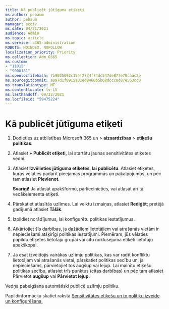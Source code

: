 ```yaml
---
title: Kā publicēt jūtīguma etiķeti
ms.author: pebaum
author: pebaum
manager: scotv
ms.date: 04/21/2021
audience: Admin
ms.topic: article
ms.service: o365-administration
ROBOTS: NOINDEX, NOFOLLOW
localization_priority: Priority
ms.collection: Adm_O365
ms.custom:
- "11015"
- "9000181"
ms.openlocfilehash: 7b9025092c154f2734f74dc547de877e70caac2e
ms.sourcegitcommit: a097d1f8915a31ed8460b5b68dccc8d87e563cc0
ms.translationtype: MT
ms.contentlocale: lv-LV
ms.lasthandoff: 09/22/2021
ms.locfileid: "59475224"
---
```

# <a name="how-to-publish-a-sensitivity-label"></a>Kā publicēt jūtīguma etiķeti

1. Dodieties uz atbilstības Microsoft 365 un > **aizsardzības**  >  **etiķešu politikas**.

1. Atlasiet **+ Publicēt etiķeti,** lai startētu jaunas sensitivitātes etiķetes vedni.

1. Atlasiet **Izvēlieties jūtīguma etiķetes, lai publicētu**. Atlasiet etiķetes, kuras vēlaties padarīt pieejamas programmās un pakalpojumos, un pēc tam atlasiet **Pievienot**.

    **Svarīgi!** Ja atlasāt apakšformu, pārliecinieties, vai atlasāt arī tā vecākelementa etiķeti.

1. Pārskatiet atlasītās uzlīmes. Lai veiktu izmaiņas, atlasiet **Rediģēt**; pretējā gadījumā atlasiet **Tālāk**.

1. Izpildiet norādījumus, lai konfigurētu politikas iestatījumus.

1. Atkārtojiet šīs darbības, ja dažādiem lietotājiem vai atrašanās vietām ir nepieciešami atšķirīgi politikas iestatījumi. Piemēram, jūs vēlaties papildu etiķetes lietotāju grupai vai citu noklusējuma etiķeti lietotāju apakškopai.

1. Ja esat izveidojis vairākas uzlīmju politikas, kas var radīt konfliktu lietotājam vai atrašanās vietai, pārskatiet politikas secību un, ja nepieciešams, pārvietojiet tos augšup vai lejup. Lai mainītu etiķešu politikas secību, atlasiet trīs punktus (citas darbības) un pēc tam atlasiet Pārvietot **augšup** vai **Pārvietot lejup**.

Vedņa pabeigšana automātiski publicē uzlīmju politiku.

Papildinformāciju skatiet rakstā [Sensitivitātes etiķešu un to politiku izveide un konfigurēšana.](https://docs.microsoft.com/microsoft-365/compliance/create-sensitivity-labels)